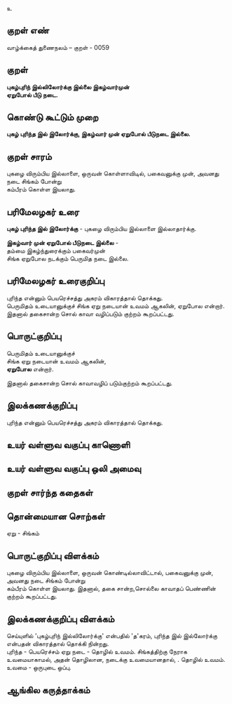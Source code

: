 உ

## குறள் எண் 

வாழ்க்கைத் துணைநலம் – குறள் - 0059  

## குறள் 

**புகழ்புரிந் இல்லிலோர்க்கு இல்லை இகழ்வார்முன்  
ஏறுபோல் பீடு நடை.** 

## கொண்டு கூட்டும் முறை

**புகழ் புரிந்த இல் இலோர்க்கு,	இகழ்வார் முன் ஏறுபோல் பீடுநடை இல்லை.**  

## குறள் சாரம் 

புகழை விரும்பிய இல்லாளை, ஒருவன் கொள்ளாவிடில், பகைவனுக்கு முன், அவனது நடை சிங்கம் போன்று  
கம்பீரம் கொள்ள இயலாது.

## பரிமேலழகர் உரை

**புகழ் புரிந்த இல் இலோர்க்கு** - புகழை விரும்பிய இல்லாளை இல்லாதார்க்கு.  

**இகழ்வார் முன் ஏறுபோல் பீடுநடை இல்லை** -  
தம்மை இகழ்ந்துரைக்கும் பகைவர்முன்  
சிங்க ஏறுபோல நடக்கும் பெருமித நடை இல்லை.  

## பரிமேலழகர் உரைகுறிப்பு   

புரிந்த என்னும் பெயரெச்சத்து அகரம் விகாரத்தால் தொக்கது.  
பெருமிதம் உடையானுக்குச் சிங்க ஏறு நடையான் உவமம் ஆகலின், ஏறுபோல என்றார்.  
இதனால் தகைசான்ற சொல் காவா வழிப்படும் குற்றம் கூறப்பட்டது.  

## பொருட்குறிப்பு 

பெருமிதம் உடையானுக்குச்  
சிங்க ஏறு நடையான் உவமம் ஆகலின்,  
**ஏறுபோல** என்றார்.  

இதனால் தகைசான்ற சொல் காவாவழிப் படும்குற்றம் கூறப்பட்டது.   

## இலக்கணக்குறிப்பு  

புரிந்த என்னும் பெயரெச்சத்து அகரம் விகாரத்தால் தொக்கது.   

## உயர் வள்ளுவ வகுப்பு காணொளி


## உயர் வள்ளுவ வகுப்பு ஒலி அமைவு 

 
## குறள் சார்ந்த கதைகள் 


## தொன்மையான சொற்கள்

ஏறு - சிங்கம் 

## பொருட்குறிப்பு விளக்கம்

புகழை விரும்பிய இல்லாளை, ஒருவன் கொண்டில்லாவிட்டால், பகைவனுக்கு முன், அவனது நடை சிங்கம் போன்று  
கம்பீரம் கொள்ள இயலாது. இதனால், தகை சான்ற,சொல்லை காவாதப் பெண்ணின் குற்றம் கூறப்பட்டது.

## இலக்கணக்குறிப்பு விளக்கம்

செய்யுளில் 'புகழ்புரிந் இல்லிலோர்க்கு' என்பதில் 'த'கரம், புரிந்த இல் இல்லோர்க்கு என்பதன் விகாரத்தால் தொக்கி நின்றது.  
புரிந்த - பெயரெச்சம் 
ஏறு நடை - தொழில் உவமம். சிங்கத்திற்கு நேராக உவமையாகாமல், அதன் தொழிலான, நடைக்கு உவமையானதால், . 
தொழில் உவமம்.
உவமை - ஒருபுடை ஒப்பு.

## ஆங்கில கருத்தாக்கம் 


